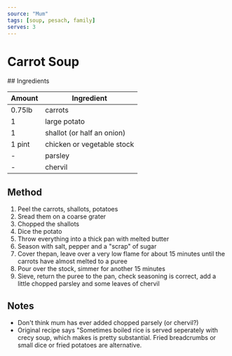 ```yaml
---
source: "Mum"
tags: [soup, pesach, family]
serves: 3
---
```


# Carrot Soup

## Ingredients

| Amount | Ingredient                 |
| ------ | -------------------------- |
| 0.75lb | carrots                    |
| 1      | large potato               |
| 1      | shallot (or half an onion) |
| 1 pint | chicken or vegetable stock |
| -      | parsley                    |
| -      | chervil                    |

## Method

1. Peel the carrots, shallots, potatoes
2. Sread them on a coarse grater
3. Chopped the shallots
4. Dice the potato
5. Throw everything into a thick pan with melted butter
6. Season with salt, pepper and a "scrap" of sugar
7. Cover thepan, leave over a very low flame for about 15 minutes until the carrots have almost melted to a puree
8. Pour over the stock, simmer for another 15 minutes
9. Sieve, return the puree to the pan, check seasoning is correct, add a little chopped parsley and some leaves of chervil

## Notes

- Don't think mum has ever added chopped parsely (or chervil?)
- Original recipe says "Sometimes boiled rice is served seperately with crecy soup, which makes is pretty substantial. Fried breadcrumbs or small dice or fried potatoes are alternative.
